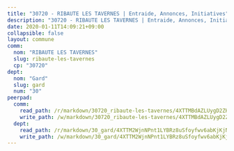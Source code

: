 ```yaml
---
title: "30720 - RIBAUTE LES TAVERNES | Entraide, Annonces, Initiatives"
description: "30720 - RIBAUTE LES TAVERNES | Entraide, Annonces, Initiatives"
date: 2020-01-11T14:09:21+09:00
collapsible: false
layout: commune
comm:
  nom: "RIBAUTE LES TAVERNES"
  slug: ribaute-les-tavernes
  cp: "30720"
dept:
  nom: "Gard"
  slug: gard
  num: "30"
peerpad:
  comm:
    read_path: /r/markdown/30720_ribaute-les-tavernes/4XTTMBdAZLUygD2ZHNnBNAXVrtX6xSDGz12tX1vwac65FAcBo
    write_path: /w/markdown/30720_ribaute-les-tavernes/4XTTMBdAZLUygD2ZHNnBNAXVrtX6xSDGz12tX1vwac65FAcBo-K3TgUrkJrftutBs83mYnxSSFLqv8eo7ZdoSkmsu7kmFUc2JK5XmzE7xeUuBdrjkbqPYo4tJ7qaHqNTj5ZKZMj7NQfzQwg5sKzZRTSRN2nmfeExy5A7YZgzXgiz6USf3SB6QcnMYy
  dept:
    read_path: /r/markdown/30_gard/4XTTM2WjnNPnt1LYBRz8uSfoyfwv6abKjKjNdBGxuvymmgvkj
    write_path: /w/markdown/30_gard/4XTTM2WjnNPnt1LYBRz8uSfoyfwv6abKjKjNdBGxuvymmgvkj-K3TgUpCvFefN2LRJ7huXqVovWWqmjJgEMWkVs9s4fhfrGjyZZK9z4gxyddycCKs6S9BWFUcJqqZYCKuxj79SWNiGiob7Xchr25rMmkVQhAFrAwBxAqY3T99GTsQfKxLrXrnx3pGK
---
```


